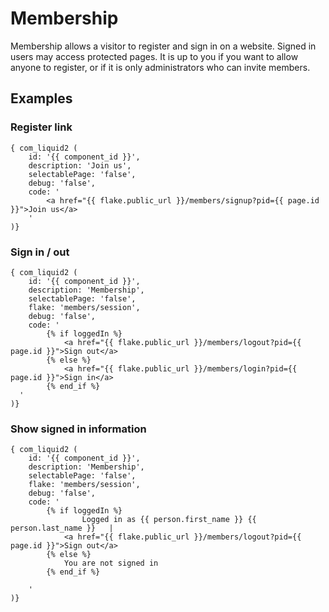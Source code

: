 # Membership

Membership allows a visitor to register and sign in on a website. Signed in users may access protected pages. 
It is up to you if you want to allow anyone to register, or if it is only administrators who can invite members.

## Examples

### Register link

```
{ com_liquid2 (
    id: '{{ component_id }}',
    description: 'Join us',
    selectablePage: 'false',
    debug: 'false',
    code: '
        <a href="{{ flake.public_url }}/members/signup?pid={{ page.id }}">Join us</a>
    '
)}
```

### Sign in / out

```
{ com_liquid2 (
	id: '{{ component_id }}',
	description: 'Membership',
	selectablePage: 'false',
	flake: 'members/session',
	debug: 'false',
	code: '
		{% if loggedIn %}
			<a href="{{ flake.public_url }}/members/logout?pid={{ page.id }}">Sign out</a>
		{% else %}
			<a href="{{ flake.public_url }}/members/login?pid={{ page.id }}">Sign in</a>
		{% end_if %}
  '
)}
```

### Show signed in information

```
{ com_liquid2 (
	id: '{{ component_id }}',
	description: 'Membership',
	selectablePage: 'false',
	flake: 'members/session',
	debug: 'false',
	code: '
		{% if loggedIn %}
				Logged in as {{ person.first_name }} {{ person.last_name }}   |   
  			<a href="{{ flake.public_url }}/members/logout?pid={{ page.id }}">Sign out</a>
		{% else %}
		    You are not signed in
		{% end_if %}

	'
)}
```

